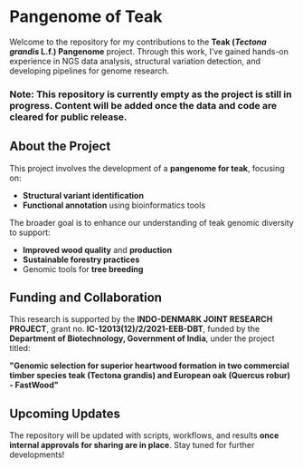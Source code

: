 # Pangenome of Teak

Welcome to the repository for my contributions to the **Teak (*Tectona grandis* L.f.) Pangenome** project. Through this work, I’ve gained hands-on experience in NGS data analysis, structural variation detection, and developing pipelines for genome research.

### **Note:** This repository is currently empty as the project is still in progress. Content will be added once the data and code are cleared for public release.

## About the Project

This project involves the development of a **pangenome for teak**, focusing on:

- **Structural variant identification**
- **Functional annotation** using bioinformatics tools

The broader goal is to enhance our understanding of teak genomic diversity to support:

- **Improved wood quality** and **production**
- **Sustainable forestry practices**
- Genomic tools for **tree breeding**

## Funding and Collaboration

This research is supported by the **INDO-DENMARK JOINT RESEARCH PROJECT**, grant no. **IC-12013(12)/2/2021-EEB-DBT**, funded by the **Department of Biotechnology, Government of India**, under the project titled:

**"Genomic selection for superior heartwood formation in two commercial timber species teak (Tectona grandis) and European oak (Quercus robur) - FastWood"**

## Upcoming Updates

The repository will be updated with scripts, workflows, and results **once internal approvals for sharing are in place**. Stay tuned for further developments!
